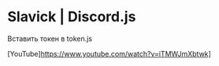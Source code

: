 # Slavick | Discord.js
Вставить токен в token.js

[YouTube]https://www.youtube.com/watch?v=iTMWJmXbtwk] 
